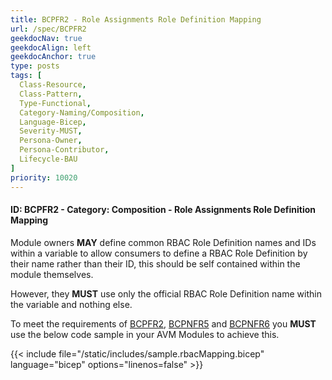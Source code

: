 ```yaml
---
title: BCPFR2 - Role Assignments Role Definition Mapping
url: /spec/BCPFR2
geekdocNav: true
geekdocAlign: left
geekdocAnchor: true
type: posts
tags: [
  Class-Resource,
  Class-Pattern,
  Type-Functional,
  Category-Naming/Composition,
  Language-Bicep,
  Severity-MUST,
  Persona-Owner,
  Persona-Contributor,
  Lifecycle-BAU
]
priority: 10020
---
```


#### ID: BCPFR2 - Category: Composition - Role Assignments Role Definition Mapping

Module owners **MAY** define common RBAC Role Definition names and IDs within a variable to allow consumers to define a RBAC Role Definition by their name rather than their ID, this should be self contained within the module themselves.

However, they **MUST** use only the official RBAC Role Definition name within the variable and nothing else.

To meet the requirements of [BCPFR2](/Azure-Verified-Modules/specs/bicep/#id-bcpfr2---Category-Naming/Composition---role-assignments-role-definition-mapping), [BCPNFR5](/Azure-Verified-Modules/specs/bicep/#id-bcpnfr5---Category-Naming/Composition---role-assignments-role-definition-mapping-limits) and [BCPNFR6](/Azure-Verified-Modules/specs/bicep/#id-bcpnfr6---Category-Naming/Composition---role-assignments-role-definition-mapping-compulsory-roles) you **MUST** use the below code sample in your AVM Modules to achieve this.

{{< include file="/static/includes/sample.rbacMapping.bicep" language="bicep" options="linenos=false" >}}

